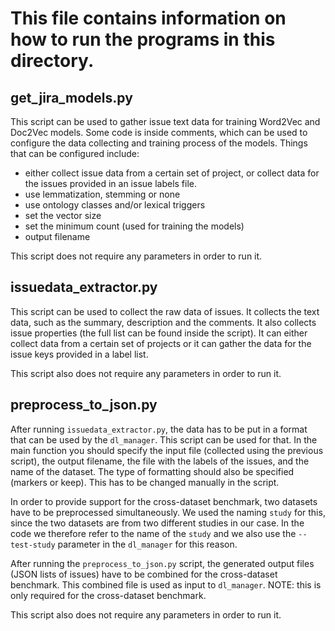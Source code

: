 # This file contains information on how to run the programs in this directory.

## get_jira_models.py
This script can be used to gather issue text data for training Word2Vec and Doc2Vec models.
Some code is inside comments, which can be used to configure the data collecting and training process of the models.
Things that can be configured include:
- either collect issue data from a certain set of project, or collect data for the issues provided in an issue labels file.
- use lemmatization, stemming or none
- use ontology classes and/or lexical triggers
- set the vector size
- set the minimum count (used for training the models)
- output filename

This script does not require any parameters in order to run it.

## issuedata_extractor.py
This script can be used to collect the raw data of issues. It collects the text data, such as the summary, description and the comments.
It also collects issue properties (the full list can be found inside the script).
It can either collect data from a certain set of projects or it can gather the data for the issue keys provided in a label list.

This script also does not require any parameters in order to run it.

## preprocess_to_json.py
After running `issuedata_extractor.py`, the data has to be put in a format that can be used by the `dl_manager`.
This script can be used for that. In the main function you should specify the input file (collected using the previous script),
the output filename, the file with the labels of the issues, and the name of the dataset.
The type of formatting should also be specified (markers or keep). This has to be changed manually in the script.

In order to provide support for the cross-dataset benchmark, two datasets have to be preprocessed simultaneously.
We used the naming `study` for this, since the two datasets are from two different studies in our case. In the code we
therefore refer to the name of the `study` and we also use the `--test-study` parameter in the `dl_manager` for this reason.

After running the `preprocess_to_json.py` script, the generated output files (JSON lists of issues) have to be combined for the cross-dataset benchmark.
This combined file is used as input to `dl_manager`. NOTE: this is only required for the cross-dataset benchmark.

This script also does not require any parameters in order to run it.